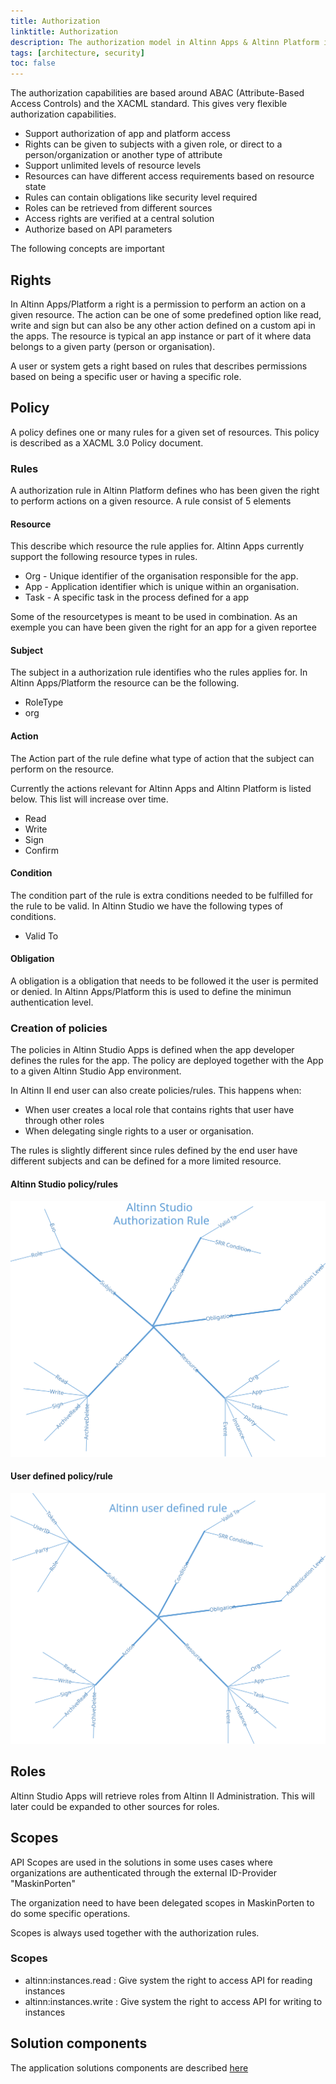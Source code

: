 ```yaml
---
title: Authorization
linktitle: Authorization
description: The authorization model in Altinn Apps & Altinn Platform is flexible and supports many different scenarious. 
tags: [architecture, security]
toc: false
---
```


The authorization capabilities are based around ABAC (Attribute-Based Access Controls) and the XACML standard.
This gives very flexible authorization capabilities.

* Support authorization of app and platform access
* Rights can be given to subjects with a given role, or direct to a person/organization or another type of attribute
* Support unlimited levels of resource levels
* Resources can have different access requirements based on resource state
* Rules can contain obligations like security level required
* Roles can be retrieved from different sources
* Access rights are verified at a central solution
* Authorize based on API parameters

The following concepts are important

## Rights
In Altinn Apps/Platform a right is a permission to perform an action on a given resource. 
The action can be one of some predefined option like read, write and sign but can also be any other action defined on a 
custom api in the apps.
The resource is typical an app instance or part of it where data belongs to a given party (person or organisation).

A user or system gets a right based on rules that describes permissions based on being a specific user or having a specific role.

## Policy
A policy defines one or many rules for a given set of resources. This policy is described as a XACML 3.0 Policy document.

### Rules
A authorization rule in Altinn Platform defines who has been given the right to perform actions on a given resource.
A rule consist of 5 elements

#### Resource
This describe which resource the rule applies for. Altinn Apps currently support the following resource types in rules.

- Org - Unique identifier of the organisation responsible for the app.
- App - Application identifier which is unique within an organisation.
- Task - A specific task in the process defined for a app

Some of the resourcetypes is meant to be used in combination. As an exemple you can have been given the right for an app for a given reportee

#### Subject
The subject in a authorization rule identifies who the rules applies for. In Altinn Apps/Platform the resource can be the following.

- RoleType
- org

#### Action
The Action part of the rule define what type of action that the subject can perform on the resource.

Currently the actions relevant for Altinn Apps and Altinn Platform is listed below. This list will increase over time.

- Read
- Write
- Sign
- Confirm

#### Condition
The condition part of the rule is extra conditions needed to be fulfilled for the rule to be valid. In Altinn Studio
we have the following types of conditions.

- Valid To

#### Obligation
A obligation is a obligation that needs to be followed it the user is permited or denied.
In Altinn Apps/Platform this is used to define the minimun authentication level.

### Creation of policies
The policies in Altinn Studio Apps is defined when the app developer defines the rules for the app. 
The policy are deployed together with the App to a given Altinn Studio App environment.

In Altinn II end user can also create policies/rules. This happens when:
- When user creates a local role that contains rights that user have through other roles
- When delegating single rights to a user or organisation.

The rules is slightly different since rules defined by the end user have different subjects and can be defined for a 
more limited resource.

#### Altinn Studio policy/rules

![Altinn Studio rule](authorization_rule_defined_in_altinnstudio.svg "Rule defined in Altinn Studio")

#### User defined policy/rule 

![User rule](authorization_rule_defined_by_user.svg "Rule defined by user")

## Roles
Altinn Studio Apps will retrieve roles from Altinn II Administration. This will later could be expanded to other sources for roles. 

## Scopes
API Scopes are used in the solutions in some uses cases where organizations are authenticated through the external ID-Provider "MaskinPorten"

The organization need to have been delegated scopes in MaskinPorten to do some specific operations.

Scopes is always used together with the authorization rules.

### Scopes

- altinn:instances.read : Give system the right to access API for reading instances
- altinn:instances.write : Give system the right to access API for writing to instances



## Solution components

The application solutions components are described [here](/teknologi/altinnstudio/architecture/components/application/solution/altinn-platform/authorization/)